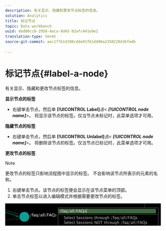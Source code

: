 ```yaml
---
description: 有关显示、隐藏和更改节点标签的信息。
solution: Analytics
title: 标记节点
topic: Data workbench
uuid: ded00cc8-2958-4aca-9d45-92afc441e9e2
translation-type: tm+mt
source-git-commit: aec1f7b14198cdde91f61d490a235022943bfedb

---
```



# 标记节点{#label-a-node}

有关显示、隐藏和更改节点标签的信息。

**显示节点的标签**

* 右键单击节点，然后单 **[!UICONTROL Label]***&#x200B;击&lt; **[!UICONTROL node name]**>*。 将显示该节点的标签。仅当节点未标记时，此菜单选项才可用。

**隐藏节点的标签**

* 右键单击节点，然后单 **[!UICONTROL Unlabel]***&#x200B;击&lt; **[!UICONTROL node name]**>*。 将删除该节点的标签。仅当节点已标记时，此菜单选项才可用。

**更改节点的标签**

>[!NOTE]
>
>更改节点的标签只影响流程图中显示的标签。 不会影响该节点所表示的元素的名称。

1. 右键单击节点。该节点的标签便会显示在该节点菜单的顶部。
1. 单击节点标签以进入编辑模式并根据需要更改节点的标签。

![](assets/mnu_2DProcessMap_label.png)

